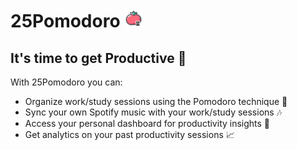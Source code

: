 # 25Pomodoro <img src='https://github.com/25Pomodoro/.github/blob/main/icons8-tomato-512.png' width=30>

## It's time to get Productive 🚀  

With 25Pomodoro you can:
- Organize work/study sessions using the Pomodoro technique 🍅
- Sync your own Spotify music with your work/study sessions 🎶
- Access your personal dashboard for productivity insights 🤫
- Get analytics on your past productivity sessions 📈
